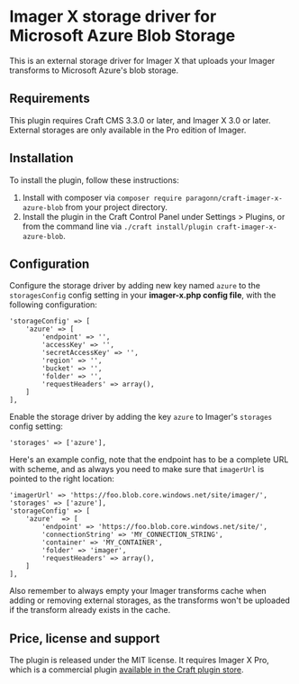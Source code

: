# Imager X storage driver for Microsoft Azure Blob Storage

This is an external storage driver for Imager X that uploads your Imager transforms to Microsoft Azure's blob storage.

## Requirements

This plugin requires Craft CMS 3.3.0 or later, and Imager X 3.0 or later. External storages are only available in the Pro edition of Imager.

## Installation

To install the plugin, follow these instructions:

1. Install with composer via `composer require paragonn/craft-imager-x-azure-blob` from your project directory.
2. Install the plugin in the Craft Control Panel under Settings > Plugins, or from the command line via `./craft install/plugin craft-imager-x-azure-blob`.

## Configuration

Configure the storage driver by adding new key named `azure` to the `storagesConfig` config setting in your **imager-x.php config file**, with the following configuration:

    'storageConfig' => [
        'azure' => [
            'endpoint' => '',
            'accessKey' => '',
            'secretAccessKey' => '',
            'region' => '',
            'bucket' => '',
            'folder' => '',
            'requestHeaders' => array(),
        ]
    ],

Enable the storage driver by adding the key `azure` to Imager's `storages` config setting:

    'storages' => ['azure'],

Here's an example config, note that the endpoint has to be a complete URL with scheme, and as always you need to make sure that `imagerUrl` is pointed to the right location:

    'imagerUrl' => 'https://foo.blob.core.windows.net/site/imager/',
    'storages' => ['azure'],
    'storageConfig' => [
        'azure'  => [
            'endpoint' => 'https://foo.blob.core.windows.net/site/',
            'connectionString' => 'MY_CONNECTION_STRING',
            'container' => 'MY_CONTAINER',
            'folder' => 'imager',
            'requestHeaders' => array(),
        ]
    ],

Also remember to always empty your Imager transforms cache when adding or removing external storages, as the transforms won't be uploaded if the transform already exists in the cache.


Price, license and support
---
The plugin is released under the MIT license. It requires Imager X Pro, which is a commercial plugin [available in the Craft plugin store](https://plugins.craftcms.com/imager-x).